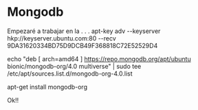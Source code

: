 # Mongodb
Empezaré a trabajar en la . . .
apt-key adv --keyserver hkp://keyserver.ubuntu.com:80 --recv 
9DA31620334BD75D9DCB49F368818C72E52529D4

echo "deb [ arch=amd64 ] https://repo.mongodb.org/apt/ubuntu 
bionic/mongodb-org/4.0 multiverse" | sudo tee /etc/apt/sources.list.d/mongodb-org-4.0.list

apt-get install mongodb-org

Ok!!
